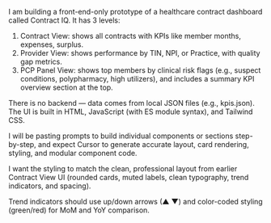 I am building a front-end-only prototype of a healthcare contract dashboard called Contract IQ. It has 3 levels:

1. Contract View: shows all contracts with KPIs like member months, expenses, surplus.
2. Provider View: shows performance by TIN, NPI, or Practice, with quality gap metrics.
3. PCP Panel View: shows top members by clinical risk flags (e.g., suspect conditions, polypharmacy, high utilizers), and includes a summary KPI overview section at the top.

There is no backend — data comes from local JSON files (e.g., kpis.json). The UI is built in HTML, JavaScript (with ES module syntax), and Tailwind CSS.

I will be pasting prompts to build individual components or sections step-by-step, and expect Cursor to generate accurate layout, card rendering, styling, and modular component code.

I want the styling to match the clean, professional layout from earlier Contract View UI (rounded cards, muted labels, clean typography, trend indicators, and spacing).

Trend indicators should use up/down arrows (▲ ▼) and color-coded styling (green/red) for MoM and YoY comparison.
